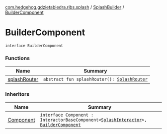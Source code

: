 [com.hedgehog.gdzietabiedra.ribs.splash](../../index.md) / [SplashBuilder](../index.md) / [BuilderComponent](./index.md)

# BuilderComponent

`interface BuilderComponent`

### Functions

| Name | Summary |
|---|---|
| [splashRouter](splash-router.md) | `abstract fun splashRouter(): `[`SplashRouter`](../../-splash-router/index.md) |

### Inheritors

| Name | Summary |
|---|---|
| [Component](../-component/index.md) | `interface Component : InteractorBaseComponent<`[`SplashInteractor`](../../-splash-interactor/index.md)`>, `[`BuilderComponent`](./index.md) |
